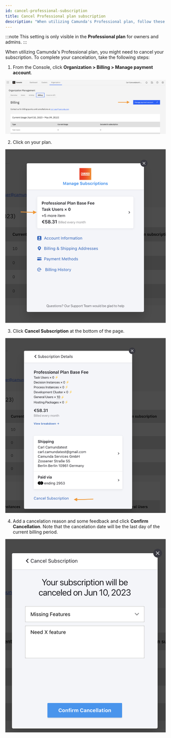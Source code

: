 ```yaml
---
id: cancel-professional-subscription
title: Cancel Professional plan subscription
description: "When utilizing Camunda's Professional plan, follow these steps to cancel your subscription."
---
```


:::note
This setting is only visible in the **Professional plan** for owners and admins.
:::

When utilizing Camunda's Professional plan, you might need to cancel your subscription. To complete your cancelation, take the following steps:

1. From the Console, click **Organization > Billing > Manage payment account**.

![console entrypoint to manage payment account](./img/cc-entrypoint.png)

2. Click on your plan.

![manage subscription](./img/cancel-prof-plan-manage-subscription.png)

3. Click **Cancel Subscription** at the bottom of the page.

![cancel subscription cta](./img/cancel-prof-plan-cancel-cta.png)

4. Add a cancelation reason and some feedback and click **Confirm Cancellation**. Note that the cancelation date will be the last day of the current billing period.

![enter cancelation reason and details](./img/cancel-prof-plan-last-screen.png)
